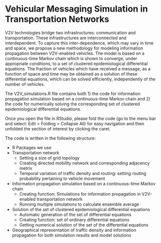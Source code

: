 Vehicular Messaging Simulation in Transportation Networks
===================================

V2V technologies bridge two infrastructures: communication and transportation. These infrastructures are interconnected and interdependent. To capture this inter-dependence, which may vary in time and space, we propose a new methodology for modeling information propagation between V2V-enabled vehicles. The model is based on a continuous-time Markov chain which is shown to converge, under appropriate conditions, to a set of clustered epidemiological differential equations. The fraction of vehicles which have received a message, as a function of space and time may be obtained as a solution of these differential equations, which can be solved efficiently, independently of the number of vehicles. 

The V2V_simulations.R file contains both 1) the code for information propagation simulation based on a continuous-time Markov chain and 2) the code for numerically solving the corresponding set of clustered epidemiological differential equations.

Once you open the file in RStudio, please fold the code (go to the menu bar and select: Edit > Folding > Collapse All) for easy navigation and then unfolded the section of interest by clicking the caret.

The code is written in the following structure:
- R Packages we use
- Transportation network
  - Setting a size of grid topology
  - Creating directed mobility network and corresponding adjacency metrix
  - Temporal variation of traffic density and routing: setting routing probability pertaining to vehicle movement
- Information propagation simulation based on a continuous-time Markov chain
  - Creating function: Simulations for information propagation in V2V-enabled transportation network
  - Running multiple simulations to calculate ensemble average
- Solution of the set of clustered epidemiological differential equations
  - Automatic generation of the set of differential equations
  - Creating function: set of ordinary differential equations
  - Getting numerical solution of the set of the differential equations
- Geographical representation of traffic density and information propagation for both simulation results and model solutions
